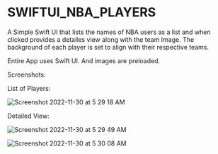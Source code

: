 # SWIFTUI_NBA_PLAYERS

A Simple Swift UI that lists the names of NBA users as a list and 
when clicked provides a detailes view along with the team Image.
The background of each player is set to align with their respective teams.

Entire App uses Swift UI. And images are preloaded.

Screenshots:

List of Players:




![Screenshot 2022-11-30 at 5 29 18 AM](https://user-images.githubusercontent.com/72414977/204674951-a3ac4545-6dab-48bd-97d0-a8b949abe196.png)

Detailed View:


![Screenshot 2022-11-30 at 5 29 49 AM](https://user-images.githubusercontent.com/72414977/204674954-a355bd4d-8dd1-4fa3-bc48-9e43f2a06545.png)








![Screenshot 2022-11-30 at 5 30 08 AM](https://user-images.githubusercontent.com/72414977/204674961-78c1415d-410a-465b-b17c-c4db55267c8c.png)
